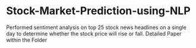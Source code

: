 # Stock-Market-Prediction-using-NLP
Performed sentiment analysis on top 25 stock news headlines on a single day to determine whether the stock price will rise or fall. Detailed Paper within the Folder
